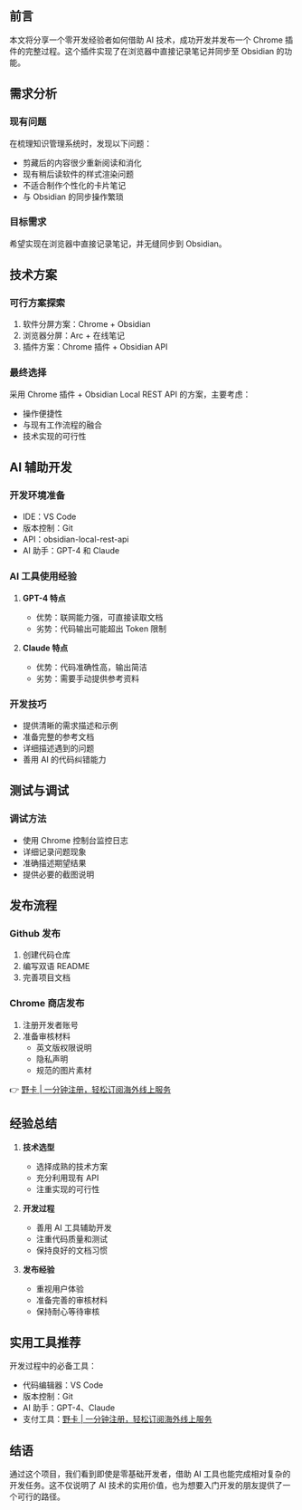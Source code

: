 ## 前言

本文将分享一个零开发经验者如何借助 AI 技术，成功开发并发布一个 Chrome 插件的完整过程。这个插件实现了在浏览器中直接记录笔记并同步至 Obsidian 的功能。

## 需求分析

### 现有问题

在梳理知识管理系统时，发现以下问题：
- 剪藏后的内容很少重新阅读和消化
- 现有稍后读软件的样式渲染问题
- 不适合制作个性化的卡片笔记
- 与 Obsidian 的同步操作繁琐

### 目标需求

希望实现在浏览器中直接记录笔记，并无缝同步到 Obsidian。

## 技术方案

### 可行方案探索

1. 软件分屏方案：Chrome + Obsidian
2. 浏览器分屏：Arc + 在线笔记
3. 插件方案：Chrome 插件 + Obsidian API

### 最终选择

采用 Chrome 插件 + Obsidian Local REST API 的方案，主要考虑：
- 操作便捷性
- 与现有工作流程的融合
- 技术实现的可行性

## AI 辅助开发

### 开发环境准备

- IDE：VS Code
- 版本控制：Git
- API：obsidian-local-rest-api
- AI 助手：GPT-4 和 Claude

### AI 工具使用经验

1. **GPT-4 特点**
   - 优势：联网能力强，可直接读取文档
   - 劣势：代码输出可能超出 Token 限制

2. **Claude 特点**
   - 优势：代码准确性高，输出简洁
   - 劣势：需要手动提供参考资料

### 开发技巧

- 提供清晰的需求描述和示例
- 准备完整的参考文档
- 详细描述遇到的问题
- 善用 AI 的代码纠错能力

## 测试与调试

### 调试方法

- 使用 Chrome 控制台监控日志
- 详细记录问题现象
- 准确描述期望结果
- 提供必要的截图说明

## 发布流程

### Github 发布

1. 创建代码仓库
2. 编写双语 README
3. 完善项目文档

### Chrome 商店发布

1. 注册开发者账号
2. 准备审核材料
   - 英文版权限说明
   - 隐私声明
   - 规范的图片素材

👉 [野卡 | 一分钟注册，轻松订阅海外线上服务](https://bit.ly/bewildcard)

## 经验总结

1. **技术选型**
   - 选择成熟的技术方案
   - 充分利用现有 API
   - 注重实现的可行性

2. **开发过程**
   - 善用 AI 工具辅助开发
   - 注重代码质量和测试
   - 保持良好的文档习惯

3. **发布经验**
   - 重视用户体验
   - 准备完善的审核材料
   - 保持耐心等待审核

## 实用工具推荐

开发过程中的必备工具：
- 代码编辑器：VS Code
- 版本控制：Git
- AI 助手：GPT-4、Claude
- 支付工具：[野卡 | 一分钟注册，轻松订阅海外线上服务](https://bit.ly/bewildcard)

## 结语

通过这个项目，我们看到即使是零基础开发者，借助 AI 工具也能完成相对复杂的开发任务。这不仅说明了 AI 技术的实用价值，也为想要入门开发的朋友提供了一个可行的路径。